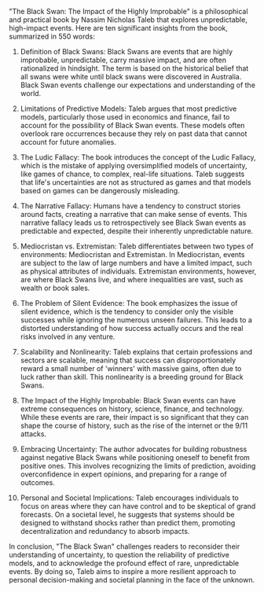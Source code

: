 "The Black Swan: The Impact of the Highly Improbable" is a philosophical and practical book by Nassim Nicholas Taleb that explores unpredictable, high-impact events. Here are ten significant insights from the book, summarized in 550 words:

1. Definition of Black Swans:
Black Swans are events that are highly improbable, unpredictable, carry massive impact, and are often rationalized in hindsight. The term is based on the historical belief that all swans were white until black swans were discovered in Australia. Black Swan events challenge our expectations and understanding of the world.

2. Limitations of Predictive Models:
Taleb argues that most predictive models, particularly those used in economics and finance, fail to account for the possibility of Black Swan events. These models often overlook rare occurrences because they rely on past data that cannot account for future anomalies.

3. The Ludic Fallacy:
The book introduces the concept of the Ludic Fallacy, which is the mistake of applying oversimplified models of uncertainty, like games of chance, to complex, real-life situations. Taleb suggests that life's uncertainties are not as structured as games and that models based on games can be dangerously misleading.

4. The Narrative Fallacy:
Humans have a tendency to construct stories around facts, creating a narrative that can make sense of events. This narrative fallacy leads us to retrospectively see Black Swan events as predictable and expected, despite their inherently unpredictable nature.

5. Mediocristan vs. Extremistan:
Taleb differentiates between two types of environments: Mediocristan and Extremistan. In Mediocristan, events are subject to the law of large numbers and have a limited impact, such as physical attributes of individuals. Extremistan environments, however, are where Black Swans live, and where inequalities are vast, such as wealth or book sales.

6. The Problem of Silent Evidence:
The book emphasizes the issue of silent evidence, which is the tendency to consider only the visible successes while ignoring the numerous unseen failures. This leads to a distorted understanding of how success actually occurs and the real risks involved in any venture.

7. Scalability and Nonlinearity:
Taleb explains that certain professions and sectors are scalable, meaning that success can disproportionately reward a small number of 'winners' with massive gains, often due to luck rather than skill. This nonlinearity is a breeding ground for Black Swans.

8. The Impact of the Highly Improbable:
Black Swan events can have extreme consequences on history, science, finance, and technology. While these events are rare, their impact is so significant that they can shape the course of history, such as the rise of the internet or the 9/11 attacks.

9. Embracing Uncertainty:
The author advocates for building robustness against negative Black Swans while positioning oneself to benefit from positive ones. This involves recognizing the limits of prediction, avoiding overconfidence in expert opinions, and preparing for a range of outcomes.

10. Personal and Societal Implications:
Taleb encourages individuals to focus on areas where they can have control and to be skeptical of grand forecasts. On a societal level, he suggests that systems should be designed to withstand shocks rather than predict them, promoting decentralization and redundancy to absorb impacts.

In conclusion, "The Black Swan" challenges readers to reconsider their understanding of uncertainty, to question the reliability of predictive models, and to acknowledge the profound effect of rare, unpredictable events. By doing so, Taleb aims to inspire a more resilient approach to personal decision-making and societal planning in the face of the unknown.
